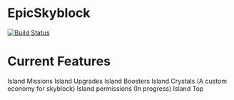 # EpicSkyblock #
[![Build Status](https://jenkins.hypercubemc.cf/job/EpicSkyblock/badge/icon?style=plastic)](https://jenkins.hypercubemc.cf/job/EpicSkyblock/)
# Current Features #
Island Missions
Island Upgrades
Island Boosters
Island Crystals (A custom economy for skyblock)
Island permissions (In progress)
Island Top

